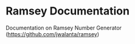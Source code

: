 Ramsey Documentation
===========

Documentation on Ramsey Number Generator (https://github.com/jwalanta/ramsey)
